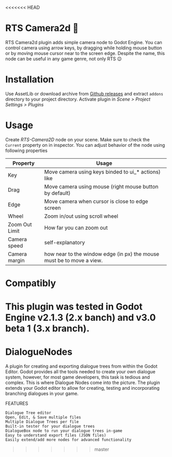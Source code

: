 <<<<<<< HEAD
# RTS Camera2d :movie_camera:

RTS Camera2d plugin adds simple camera node to Godot Engine. You can control
camera using arrow keys, by dragging while holding mouse button or by moving
mouse cursor near to the screen edge. Despite the name, this node can be useful
in any game genre, not only RTS :wink:

# Installation

Use AssetLib or download archive from [Github releases][releases] and extract `addons` directory to
your project directory. Activate plugin in *Scene > Project Settings > Plugins*

[releases]: https://github.com/carmel4a/RTS-Camera2D/releases "releases"

# Usage

Create *RTS-Camera2D* node on your scene. Make sure to check the `Current` property on
in inspector. You can adjust behavior of the node using following properties

| Property       | Usage                                                                 |
| ----           | ----                                                                  |
| Key            | Move camera using keys binded to ui_* actions) like                   |
| Drag           | Move camera using mouse (right mouse button by default)               |
| Edge           | Move camera when cursor is close to edge screen                       |
| Wheel          | Zoom in/out using scroll wheel                                        |
| Zoom Out Limit | How far you can zoom out                                              |
| Camera speed   | self-explanatory                                                      |
| Camera margin  | how near to the window edge (in px) the mouse must be to move a view. |

# Compatibly

This plugin was tested in Godot Engine v2.1.3 (2.x banch) and v3.0 beta 1 (3.x branch).
=======
# DialogueNodes
A plugin for creating and exporting dialogue trees from within the Godot Editor.
Godot provides all the tools needed to create your own dialogue system, however, for most game developers, this task is tedious and complex. This is where Dialogue Nodes come into the picture. The plugin extends your Godot editor to allow for creating, testing and incorporating branching dialogues in your game.

FEATURES

    Dialogue Tree editor
    Open, Edit, & Save multiple files
    Multiple Dialogue Trees per file
    Built-in tester for your dialogue trees
    DialogueBox node to run your dialogue trees in-game
    Easy to understand export files (JSON files)
    Easily extend/add more nodes for advanced functionality
>>>>>>> master
